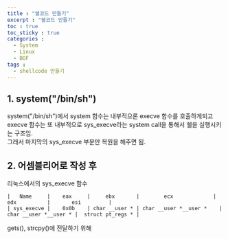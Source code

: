 ```yaml
---
title : "쉘코드 만들기"
excerpt : "쉘코드 만들기"
toc : true
toc_sticky : true
categories :
  - System
  - Linux
  - BOF
tags :
  - shellcode 만들기
---
```


## 1. system("/bin/sh")

system("/bin/sh")에서 system 함수는 내부적으론 execve 함수를 호출하게되고 execve 함수는 또 내부적으로 sys_execve라는 system call을 통해서 쉘을 실행시키는 구조임.  
그래서 마지막의 sys_execve 부분만 복원을 해주면 됨.

## 2. 어셈블리어로 작성 후 
리눅스에서의 sys_execve 함수
```
|   Name     |    eax     |     ebx       |        ecx             |           edx          |       esi         |
| sys_execve |    0x0b	  | char __user * |	char __user *__user *	 |  char __user *__user * |  struct pt_regs * |
```

gets(), strcpy()에 전달하기 위해

